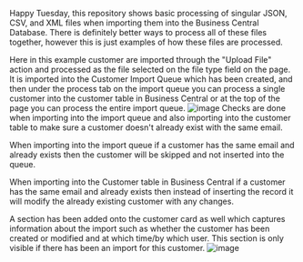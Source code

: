 Happy Tuesday, this repository shows basic processing of singular JSON, CSV, and XML files when importing them into the Business Central Database. There is definitely better ways to process all of these files together, however this is just examples of how these files are processed.

Here in this example customer are imported through the "Upload File" action and processed as the file selected on the file type field on the page.
It is imported into the Customer Import Queue which has been created, and then under the process tab on the import queue you can process a single customer into the customer table in Business Central or at the top of the page you can process the entire import queue.
![image](https://github.com/Waller-Code-Lab/AL-Data-Importing-CSV-JSON-XML/assets/169139188/e74d9148-01d0-492f-8705-dbe8de927b5e)
Checks are done when importing into the import queue and also importing into the customer table to make sure a customer doesn't already exist with the same email. 

When importing into the import queue if a customer has the same email and already exists then the customer will be skipped and not inserted into the queue.

When importing into the Customer table in Business Central if a customer has the same email and already exists then instead of inserting the record it will modify the already existing customer with any changes.

A section has been added onto the customer card as well which captures information about the import such as whether the customer has been created or modified and at which time/by which user. This section is only visible if there has been an import for this customer.
![image](https://github.com/Waller-Code-Lab/AL-Data-Importing-CSV-JSON-XML/assets/169139188/3fc0997e-77e7-4e21-b816-a0e3279e8734)
